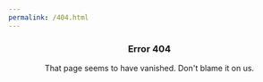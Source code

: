 ```yaml
---
permalink: /404.html
---
```


### <div align="center"> Error 404 </div>
<div align="center">That page seems to have vanished. Don't blame it on us.</div>
